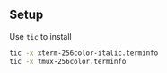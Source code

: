 ## Setup

Use `tic` to install

```sh
tic -x xterm-256color-italic.terminfo
tic -x tmux-256color.terminfo
```

